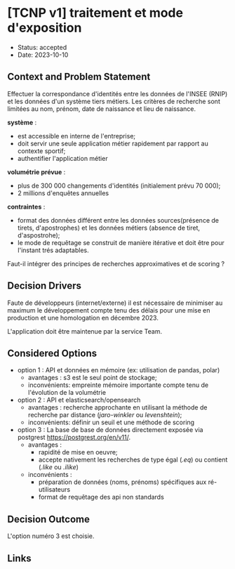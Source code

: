 # [TCNP v1] traitement et mode d'exposition

- Status: accepted
- Date: 2023-10-10

## Context and Problem Statement

Effectuer la correspondance d'identités entre les données de l'INSEE (RNIP) et les données d'un système tiers métiers. Les critères de recherche sont limitées au nom, prénom, date de naissance et lieu de naissance.


**système** :

- est accessible en interne de l'entreprise;
- doit servir une seule application métier rapidement par rapport au contexte sportif;
- authentifier l'application métier

**volumétrie prévue** :

- plus de 300 000 changements d'identités (initialement prévu 70 000);
- 2 millions d'enquêtes annuelles

**contraintes** :

- format des données différent entre les données sources(présence de tirets, d'apostrophes) et les données métiers (absence de tiret, d'aspostrohe);
- le mode de requêtage se construit de manière itérative et doit être pour l'instant trés adaptables.
  

Faut-il intégrer des principes de recherches approximatives et de scoring ?
   
## Decision Drivers

Faute de développeurs (internet/externe) il est nécessaire de minimiser au maximum le développement compte tenu des délais pour une mise en production et une homologation en décembre 2023.

L'application doit être maintenue par la service Team.

## Considered Options

  - option 1 : API et données en mémoire (ex: utilisation de pandas, polar)
    - avantages : s3 est le seul point de stockage;
    - inconvénients: empreinte mémoire importante compte tenu de l'évolution de la volumétrie  
  - option 2 : API et elasticsearch/opensearch
    - avantages : recherche approchante en utilisant la méthode de recherche par distance (*jaro-winkler* ou *levenshtein*);
    - inconvénients: définir un seuil et une méthode de scoring
  - option 3 : La base de base de données directement exposée via postgrest https://postgrest.org/en/v11/.
    - avantages :
      - rapidité de mise en oeuvre;
      - accepte nativement les recherches de type égal (*.eq*) ou contient (*.like* ou *.ilike*) 
    - inconvénients : 
      - préparation de données (noms, prénoms) spécifiques aux ré-utilisateurs
      - format de requêtage des api non standards

## Decision Outcome

  L'option numéro 3 est choisie.

## Links
